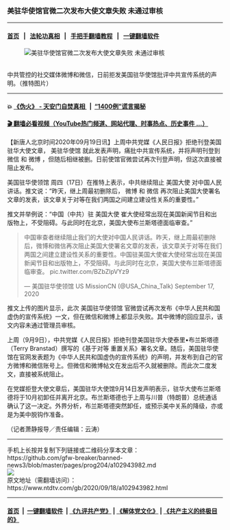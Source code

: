 ### 美驻华使馆官微二次发布大使文章失败 未通过审核
------------------------

#### [首页](https://github.com/gfw-breaker/banned-news3/blob/master/README.md) &nbsp;&nbsp;|&nbsp;&nbsp; [法轮功真相](https://github.com/begood0513/basic/blob/master/README.md)  &nbsp;&nbsp;|&nbsp;&nbsp; [手把手翻墙教程](https://github.com/gfw-breaker/guides/wiki)  &nbsp;&nbsp;|&nbsp;&nbsp; [一键翻墙软件](https://github.com/gfw-breaker/nogfw/blob/master/README.md)  



<div><div class="featured_image">
 <figure>
  <img alt="美驻华使馆官微二次发布大使文章失败 未通过审核" src="https://i.ntdtv.com/assets/uploads/2020/09/weibo-800x450.jpg"/>
 </figure><br/>
 <span class="caption">
  中共管控的社交媒体微博和微信，日前拒发美国驻华使馆批评中共宣传系统的声明。（推特图片）
 </span>
</div>
</div><hr/>

#### 💥 [《伪火》 - 天安门自焚真相 ](http://158.247.195.190:10000/videos/blog/weihuo.html)&nbsp; |&nbsp; [“1400例”谎言揭秘  ](http://158.247.195.190:10000/videos/blog/jiexi1400.html)

#### [ 🎬  翻墙必看视频（YouTube热门频道、网站代理、时事热点、历史事件 ...）](https://github.com/gfw-breaker/links/blob/master/banned.md)

<div><div class="post_content" itemprop="articleBody">
 <p>
  【新唐人北京时间2020年09月19日讯】上周中共党媒《人民日报》拒绝刊登美国驻华大使文章，
  <ok href="https://www.ntdtv.com/gb/美驻华使馆.htm">
   美驻华使馆
  </ok>
  就此发表声明，痛批中共宣传系统，并将声明刊登到
  <ok href="https://www.ntdtv.com/gb/微信.htm">
   微信
  </ok>
  和
  <ok href="https://www.ntdtv.com/gb/微博.htm">
   微博
  </ok>
  ，但随后相继被删。日前使馆官微尝试再次刊登声明，但这次直接被阻止发布。
 </p>
 <p>
  <ok href="https://www.ntdtv.com/gb/美国驻华使领馆.htm">
   美国驻华使领馆
  </ok>
  周四（17日）在推特上表示，中共继续阻止
  <ok href="https://www.ntdtv.com/gb/美国大使.htm">
   美国大使
  </ok>
  对中国人民讲话。推文说：“昨天，继上周最初删除后，
  <ok href="https://www.ntdtv.com/gb/微博.htm">
   微博
  </ok>
  和
  <ok href="https://www.ntdtv.com/gb/微信.htm">
   微信
  </ok>
  再次阻止美国大使署名文章的发表，该文章关于对等在我们两国之间建立建设性关系的重要性。”
 </p>
 <p>
  推文并举例说：“中国（中共）驻
  <ok href="https://www.ntdtv.com/gb/美国大使.htm">
   美国大使
  </ok>
  崔大使经常出现在美国新闻节目和出版物上，不受阻碍。与此同时在北京，美国大使布兰斯塔德面临审查。”
 </p>
 <blockquote class="twitter-tweet" data-dnt="true" data-width="500">
  <p dir="ltr" lang="zh">
   中国审查者继续阻止我们的大使对中国人民讲话。昨天，继上周最初删除后，微博和微信再次阻止美国大使署名文章的发表，该文章关于对等在我们两国之间建立建设性关系的重要性。中国驻美国大使崔大使经常出现在美国新闻节目和出版物上，不受阻碍。与此同时在北京，美国大使布兰斯塔德面临审查。
   <ok href="https://t.co/BZbZlpVYz9">
    pic.twitter.com/BZbZlpVYz9
   </ok>
  </p>
  <p>
   — 美国驻华使领馆 US MissionCN (@USA_China_Talk)
   <ok href="https://twitter.com/USA_China_Talk/status/1306548730800361473?ref_src=twsrc%5Etfw">
    September 17, 2020
   </ok>
  </p>
 </blockquote>
 <p>
  <script async="" charset="utf-8" src="https://platform.twitter.com/widgets.js">
  </script>
 </p>
 <p>
  <p>
   推文上传的图片显示，此次
   <ok href="https://www.ntdtv.com/gb/美国驻华使领馆.htm">
    美国驻华使领馆
   </ok>
   官微尝试再次发布《中华人民共和国虚伪的宣传系统》一文，但在微信和微博上都显示失败。其中微博的回应显示，该文内容未通过管理员审核。
  </p>
  <p>
   上周（9月9日），中共党媒《人民日报》拒绝刊登美国驻华大使泰里•布兰斯塔德（Terry Branstad）撰写的《基于对等 重置关系》署名文章。随后，美国驻华使馆在官网发表题为《中华人民共和国虚伪的宣传系统》的声明，并发布到自己的官方微博和微信账号上。但微信和微博帖文在发出后不久就被删除。而此次二度发文，直接被系统阻止。
  </p>
  <p>
   在党媒拒登大使文章后，美国驻华大使馆9月14日发声明表示，驻华大使布兰斯塔德将于10月初卸任并离开北京。布兰斯塔德也于上周与川普（特朗普）总统通话确认了这一决定。外界分析，布兰斯塔德突然卸任，或预示美中关系的降级，亦或是为美中脱钩作准备。
  </p>
  <p>
   （记者萧静报导／责任编辑：云涛）
  </p>
  <div class="single_ad">
  </div>
 </p>
</div>
</div>
<hr/>
手机上长按并复制下列链接或二维码分享本文章：<br/>
https://github.com/gfw-breaker/banned-news3/blob/master/pages/prog204/a102943982.md <br/>
<a href='https://github.com/gfw-breaker/banned-news3/blob/master/pages/prog204/a102943982.md'><img src='https://github.com/gfw-breaker/banned-news3/blob/master/pages/prog204/a102943982.md.png'/></a> <br/>
原文地址（需翻墙访问）：https://www.ntdtv.com/gb/2020/09/18/a102943982.html


------------------------
#### [首页](https://github.com/gfw-breaker/banned-news3/blob/master/README.md) &nbsp;|&nbsp; [一键翻墙软件](https://github.com/gfw-breaker/nogfw/blob/master/README.md) &nbsp;| [《九评共产党》](https://github.com/gfw-breaker/9ping.md/blob/master/README.md#九评之一评共产党是什么) | [《解体党文化》](https://github.com/gfw-breaker/jtdwh.md/blob/master/README.md) | [《共产主义的终极目的》](https://github.com/gfw-breaker/gczydzjmd.md/blob/master/README.md)


<img src='http://gfw-breaker.win/banned-news3/pages/prog204/a102943982.md' width='0px' height='0px'/>